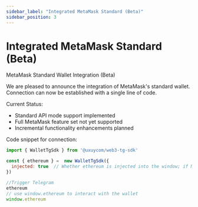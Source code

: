 ```yaml
---
sidebar_label: "Integrated MetaMask Standard (Beta)"
sidebar_position: 3
---
```


# Integrated MetaMask Standard (Beta)

MetaMask Standard Wallet Integration (Beta)

We are pleased to announce the integration of MetaMask's standard wallet. Connection can now be established with a single line of code.

Current Status:
- Standard API mode support implemented
- Full MetaMask feature set not yet supported
- Incremental functionality enhancements planned

Code snippet for connection:
```javascript
import { WalletTgSdk } from '@uxuycom/web3-tg-sdk'

const { ethereum } =  new WalletTgSdk({ 
  injected: true  // Whether ethereum is injected into the window; if MetaMask is present, it will not be injected.
})

//Trigger Telegram
ethereum
// use window.ethereum to interact with the wallet
window.ethereum

```

